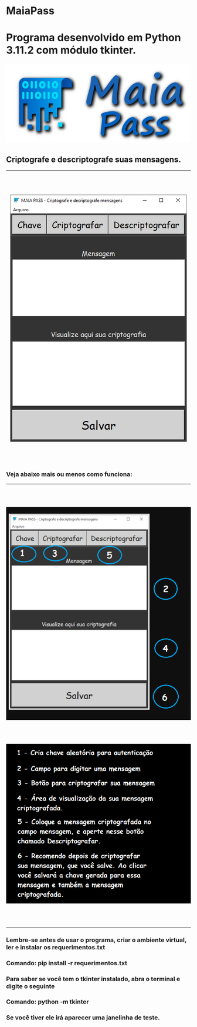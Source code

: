 # MaiaPass
# Programa desenvolvido em Python 3.11.2 com módulo tkinter. 

<p align="center">
<img src="Maia_Pass/imagens/logo1.png">
</p>

## Criptografe e descriptografe suas mensagens.
<hr>
<br><br>
<p align="center">
<img src="Maia_Pass/imagens/MaiaPass.jpg">
</p>
<br> <br>
<p align="center">
  
### Veja abaixo mais ou menos como funciona:</b></p>
<hr>
<br><br>
<p align="center">
<img src="Maia_Pass/imagens/tutorialMaiaPass01.png">
</p>
<br><br>
<p align="center">
<img src="Maia_Pass/imagens/tutorialMaiaPass02.png">
</p>
<br><br>
<hr>

### Lembre-se antes de usar o programa, criar o ambiente virtual, ler e instalar os requerimentos.txt 
### Comando: pip install -r requerimentos.txt
### Para saber se você tem o tkinter instalado, abra o terminal e digite o seguinte 
### Comando: python -m tkinter
### Se você tiver ele irá aparecer uma janelinha de teste.
